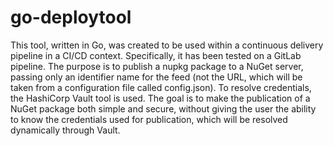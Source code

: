 # go-deploytool

This tool, written in Go, was created to be used within a continuous delivery pipeline in a CI/CD context. Specifically, it has been tested on a GitLab pipeline.
The purpose is to publish a nupkg package to a NuGet server, passing only an identifier name for the feed (not the URL, which will be taken from a configuration file called config.json). 
To resolve credentials, the HashiCorp Vault tool is used.
The goal is to make the publication of a NuGet package both simple and secure, without giving the user the ability to know the credentials used for publication, which will be resolved dynamically through Vault.
